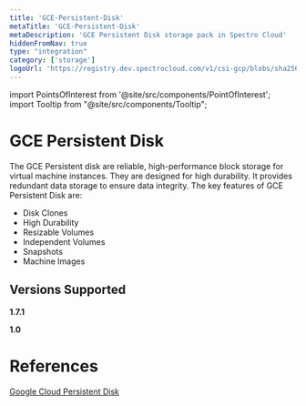 ```yaml
---
title: 'GCE-Persistent-Disk'
metaTitle: 'GCE-Persistent-Disk'
metaDescription: 'GCE Persistent Disk storage pack in Spectro Cloud'
hiddenFromNav: true
type: "integration"
category: ['storage']
logoUrl: 'https://registry.dev.spectrocloud.com/v1/csi-gcp/blobs/sha256:af4cf7923e75f0ca1fe109f423ff0551855019edfc1d8772653cede454ef87ea?type=image/png'
---
```





import PointsOfInterest from '@site/src/components/PointOfInterest';
import Tooltip from "@site/src/components/Tooltip";


# GCE Persistent Disk

The GCE Persistent disk are reliable, high-performance block storage for virtual machine instances. They are designed for high durability. It provides redundant data storage to ensure data integrity. The key features of GCE Persistent Disk are:

* Disk Clones
* High Durability
* Resizable Volumes
* Independent Volumes
* Snapshots
* Machine Images


## Versions Supported

<Tabs>

<TabItem value="1.7.x" label="1.7.x">

**1.7.1**

</TabItem>

<TabItem value="1.0.x" label="1.0.x">

**1.0**

</TabItem>


</Tabs>

# References

[Google Cloud Persistent Disk](https://cloud.google.com/persistent-disk#section-7)
